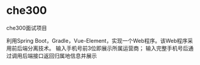 # che300
che300面试项目

利用Spring Boot，Gradle，Vue-Element，实现一个Web程序。该Web程序采用前后端分离技术。
输入手机号前3位即展示所属运营商；
输入完整手机号后通过调用后端接口返回归属地信息并展示
